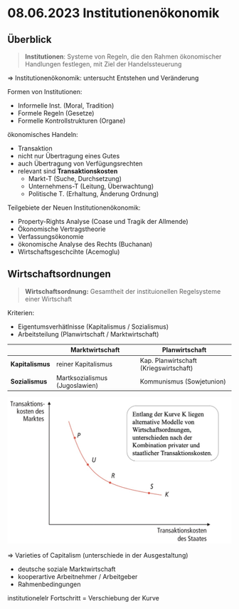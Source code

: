 # 08.06.2023 Institutionenökonomik

## Überblick

> **Institutionen**: Systeme von Regeln, die den Rahmen ökonomischer Handlungen festlegen, mit Ziel der Handelssteuerung

=> Institutionenökonomik: untersucht Entstehen und Veränderung

Formen von Institutionen:

- Informelle Inst. (Moral, Tradition)
- Formele Regeln (Gesetze)
- Formelle Kontrollstrukturen (Organe)



ökonomisches Handeln:

- Transaktion
- nicht nur Übertragung eines Gutes
- auch Übertragung von Verfügungsrechten
- relevant sind **Transaktionskosten**
    - Markt-T (Suche, Durchsetzung)
    - Unternehmens-T (Leitung, Überwachtung)
    - Politische T. (Erhaltung, Änderung Ordnung)



Teilgebiete der Neuen Institutionenökonomik:

- Property-Rights Analyse (Coase und Tragik der Allmende)
- Ökonomische Vertragstheorie
- Verfassungsökonomie
- ökonomische Analyse des Rechts (Buchanan)
- Wirtschaftsgeschcihte (Acemoglu)



## Wirtschaftsordnungen

> **Wirtschaftsordnung:** Gesamtheit der instituionellen Regelsysteme einer Wirtschaft

Kriterien: 

- Eigentumsverhätlnisse (Kapitalismus / Sozialismus)
- Arbeitsteilung (Planwirtschaft / Marktwirtschaft)

|                  | Marktwirtschaft                | Planwirtschaft                         |
| ---------------- | ------------------------------ | -------------------------------------- |
| **Kapitalismus** | reiner Kapitalismus            | Kap. Planwirtschaft (Kriegswirtschaft) |
| **Sozialismus**  | Martksozialismus (Jugoslawien) | Kommunismus (Sowjetunion)              |



![img](../images/2023-07-21_15-17-23.jpg)

=> Varieties of Capitalism (unterschiede in der Ausgestaltung)

- deutsche soziale Marktwirtschaft
- kooperartive Arbeitnehmer / Arbeitgeber
- Rahmenbedingungen



institutionelelr Fortschritt = Verschiebung der Kurve